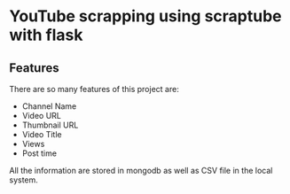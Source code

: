 # YouTube scrapping using scraptube with flask 

## Features

There are so many features of this project are:

- Channel Name
- Video URL
- Thumbnail URL
- Video Title
- Views
- Post time

All the information are stored in mongodb as well as CSV file in the local system.
